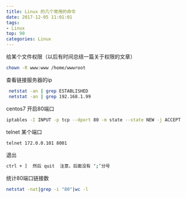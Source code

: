```yaml
---
title: Linux 的几个常用的命令
date: 2017-12-05 11:01:01
tags: 
- Linux
top: 90
categories: Linux
---
```


给某个文件权限（以后有时间总结一篇关于权限的文章）
```bash
chown -R www:www /home/wwwroot 
```

查看链接服务器的ip
```bash
 netstat -an | grep ESTABLISHED
 netstat -an | grep 192.168.1.99
```


centos7 开启80端口
```bash
iptables -I INPUT -p tcp --dport 80 -m state --state NEW -j ACCEPT
```

telnet 某个端口
```bash
telnet 172.0.0.101 8001

```
退出
```bash
ctrl + ]  然后 quit  注意，后面没有 ‘;’分号
```
统计80端口链接数
```bash
netstat -nat|grep -i "80"|wc -l
```